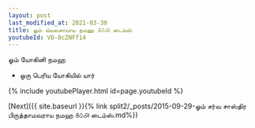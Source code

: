 ```yaml
---
layout: post
last_modified_at: 2021-03-30
title: ஓம் வ்யவசாயாய நமஹ ௧௦௮ டைம்ஸ்
youtubeId: VD-8cZNFf14
---
```

 
 
 ஓம் யோகினி நமஹ  
 
 -  ஒரு பெரிய யோகியில் யார் 
 
  
 
  
 
 
 
 
 
 


{% include youtubePlayer.html id=page.youtubeId %}
 
[Next]({{ site.baseurl }}{% link  split2/_posts/2015-09-29-ஓம் சர்வ சாஸ்திர பிருத்தாமவராய நமஹ ௧௦௮ டைம்ஸ்.md%})
 
